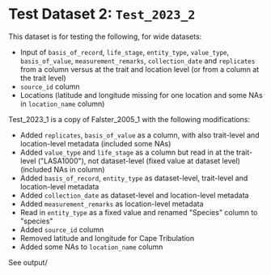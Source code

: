 
# Test Dataset 2: `Test_2023_2`

This dataset is for testing the following, for wide datasets:
- Input of `basis_of_record`, `life_stage`, `entity_type`, `value_type`, `basis_of_value`, `measurement_remarks`, `collection_date` and `replicates` from a column versus at the trait and location level (or from a column at the trait level)
- `source_id` column
- Locations (latitude and longitude missing for one location and some NAs in `location_name` column)

Test_2023_1 is a copy of Falster_2005_1 with the following modifications:
- Added `replicates`, `basis_of_value` as a column, with also trait-level and location-level metadata (included some NAs)
- Added `value_type` and `life_stage` as a column but read in at the trait-level ("LASA1000"), not dataset-level (fixed value at dataset level) (included NAs in column)
- Added `basis_of_record`, `entity_type` as dataset-level, trait-level and location-level metadata
- Added `collection_date` as dataset-level and location-level metadata
- Added `measurement_remarks` as location-level metadata
- Read in `entity_type` as a fixed value and renamed "Species" column to "species"
- Added `source_id` column
- Removed latitude and longitude for Cape Tribulation
- Added some NAs to `location_name` column

See output/

